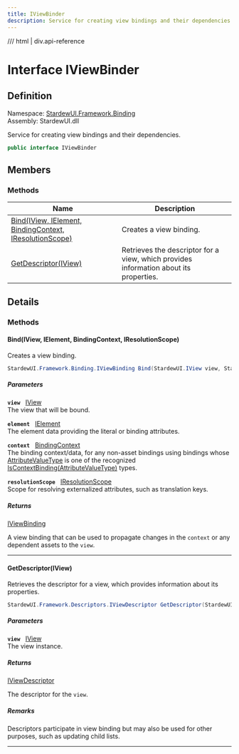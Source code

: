 ```yaml
---
title: IViewBinder
description: Service for creating view bindings and their dependencies.
---
```


<link rel="stylesheet" href="/StardewUI/stylesheets/reference.css" />

/// html | div.api-reference

# Interface IViewBinder

## Definition

<div class="api-definition" markdown>

Namespace: [StardewUI.Framework.Binding](index.md)  
Assembly: StardewUI.dll  

</div>

Service for creating view bindings and their dependencies.

```cs
public interface IViewBinder
```

## Members

### Methods

 | Name | Description |
| --- | --- |
| [Bind(IView, IElement, BindingContext, IResolutionScope)](#bindiview-ielement-bindingcontext-iresolutionscope) | Creates a view binding. | 
| [GetDescriptor(IView)](#getdescriptoriview) | Retrieves the descriptor for a view, which provides information about its properties. | 

## Details

### Methods

#### Bind(IView, IElement, BindingContext, IResolutionScope)

Creates a view binding.

```cs
StardewUI.Framework.Binding.IViewBinding Bind(StardewUI.IView view, StardewUI.Framework.Dom.IElement element, StardewUI.Framework.Binding.BindingContext context, StardewUI.Framework.Content.IResolutionScope resolutionScope);
```

##### Parameters

**`view`** &nbsp; [IView](../../iview.md)  
The view that will be bound.

**`element`** &nbsp; [IElement](../dom/ielement.md)  
The element data providing the literal or binding attributes.

**`context`** &nbsp; [BindingContext](bindingcontext.md)  
The binding context/data, for any non-asset bindings using bindings whose [AttributeValueType](../grammar/attributevaluetype.md) is one of the recognized [IsContextBinding(AttributeValueType)](../grammar/attributevaluetypeextensions.md#iscontextbindingattributevaluetype) types.

**`resolutionScope`** &nbsp; [IResolutionScope](../content/iresolutionscope.md)  
Scope for resolving externalized attributes, such as translation keys.

##### Returns

[IViewBinding](iviewbinding.md)

  A view binding that can be used to propagate changes in the `context` or any dependent assets to the `view`.

-----

#### GetDescriptor(IView)

Retrieves the descriptor for a view, which provides information about its properties.

```cs
StardewUI.Framework.Descriptors.IViewDescriptor GetDescriptor(StardewUI.IView view);
```

##### Parameters

**`view`** &nbsp; [IView](../../iview.md)  
The view instance.

##### Returns

[IViewDescriptor](../descriptors/iviewdescriptor.md)

  The descriptor for the `view`.

##### Remarks

Descriptors participate in view binding but may also be used for other purposes, such as updating child lists.

-----

